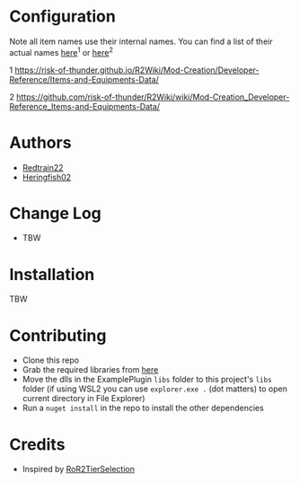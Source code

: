# Configuration
Note all item names use their internal names. You can find a list of their actual names [here](https://risk-of-thunder.github.io/R2Wiki/Mod-Creation/Developer-Reference/Items-and-Equipments-Data/)<sup>1</sup> or [here](https://github.com/risk-of-thunder/R2Wiki/wiki/Mod-Creation_Developer-Reference_Items-and-Equipments-Data/)<sup>2</sup>

1 https://risk-of-thunder.github.io/R2Wiki/Mod-Creation/Developer-Reference/Items-and-Equipments-Data/

2 https://github.com/risk-of-thunder/R2Wiki/wiki/Mod-Creation_Developer-Reference_Items-and-Equipments-Data/

# Authors
- [Redtrain22](https://github.com/Redtrain22)
- [Heringfish02](https://github.com/Heringfish02)

# Change Log
- TBW

# Installation
TBW

# Contributing
- Clone this repo
- Grab the required libraries from [here](https://github.com/xiaoxiao921/R2Boilerplate) 
- Move the dlls in the ExamplePlugin `libs` folder to this project's `libs` folder (if using WSL2 you can use `explorer.exe .` (dot matters) to open current directory in File Explorer)
- Run a `nuget install` in the repo to install the other dependencies

# Credits
- Inspired by [RoR2TierSelection](https://github.com/Theray070696/RoR2TierSelection)